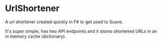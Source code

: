 # UrlShortener
A url shortener created quickly in F# to get used to Suave.

It's super simple, has two API endpoints and it stores shortened URLs in an in memory cache (dictionary).
